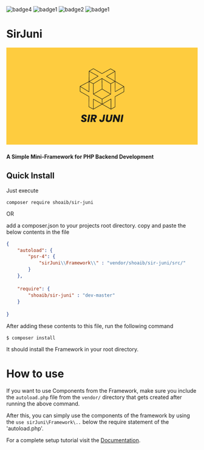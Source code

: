 ![badge4](https://img.shields.io/badge/MIT-License-red)
![badge1](https://img.shields.io/badge/Built%20With%20Love-8A2BE2)
![badge2](https://img.shields.io/static/v1?label=easy&message=install&color=green)
![badge1](https://img.shields.io/static/v1?label=PHP%20>%208.2&message=Framework&color=blue)
# SirJuni
![logo](./__dont_touch/logo.png)

#### A Simple Mini-Framework for PHP Backend Development

## Quick Install
Just execute
```
composer require shoaib/sir-juni
```
OR

add a composer.json to your projects root directory.
copy and paste the below contents in the file
```json
{
    "autoload": {
        "psr-4": {
            "sirJuni\\Framework\\" : "vendor/shoaib/sir-juni/src/"
        }
    },

    "require": {
        "shoaib/sir-juni" : "dev-master"
    }

}

```

After adding these contents to this file, run the following command
```shell
$ composer install
```
It should install the Framework in your root directory.

# How to use
If you want to use Components from the Framework, make sure you include the `autoload.php` file from the `vendor/` directory that gets created after running the above command.

After this, you can simply use the components of the framework by using the `use sirJuni\Framework\..` below the require statement of the 'autoload.php'.

For a complete setup tutorial visit the [Documentation](https://shoaib-1.gitbook.io/sirjuni/).
